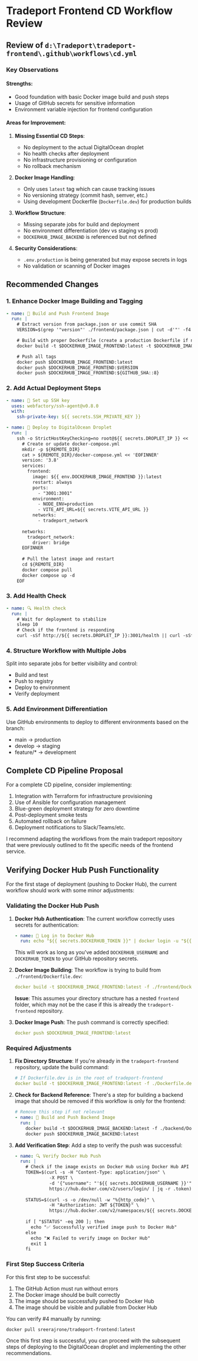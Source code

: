 # Tradeport Frontend CD Workflow Review

## Review of `d:\Tradeport\tradeport-frontend\.github\workflows\cd.yml`

### Key Observations

#### Strengths:

- Good foundation with basic Docker image build and push steps
- Usage of GitHub secrets for sensitive information
- Environment variable injection for frontend configuration

#### Areas for Improvement:

1. **Missing Essential CD Steps**:

   - No deployment to the actual DigitalOcean droplet
   - No health checks after deployment
   - No infrastructure provisioning or configuration
   - No rollback mechanism

2. **Docker Image Handling**:

   - Only uses `latest` tag which can cause tracking issues
   - No versioning strategy (commit hash, semver, etc.)
   - Using development Dockerfile (`Dockerfile.dev`) for production builds

3. **Workflow Structure**:

   - Missing separate jobs for build and deployment
   - No environment differentiation (dev vs staging vs prod)
   - `DOCKERHUB_IMAGE_BACKEND` is referenced but not defined

4. **Security Considerations**:
   - `.env.production` is being generated but may expose secrets in logs
   - No validation or scanning of Docker images

## Recommended Changes

### 1. Enhance Docker Image Building and Tagging

```yaml
- name: 🐳 Build and Push Frontend Image
  run: |
    # Extract version from package.json or use commit SHA
    VERSION=$(grep '"version"' ./frontend/package.json | cut -d'"' -f4 || echo ${GITHUB_SHA::8})

    # Build with proper Dockerfile (create a production Dockerfile if not exists)
    docker build -t $DOCKERHUB_IMAGE_FRONTEND:latest -t $DOCKERHUB_IMAGE_FRONTEND:$VERSION -t $DOCKERHUB_IMAGE_FRONTEND:${GITHUB_SHA::8} -f ./frontend/Dockerfile ./frontend

    # Push all tags
    docker push $DOCKERHUB_IMAGE_FRONTEND:latest
    docker push $DOCKERHUB_IMAGE_FRONTEND:$VERSION
    docker push $DOCKERHUB_IMAGE_FRONTEND:${GITHUB_SHA::8}
```

### 2. Add Actual Deployment Steps

```yaml
- name: 🔑 Set up SSH key
  uses: webfactory/ssh-agent@v0.8.0
  with:
    ssh-private-key: ${{ secrets.SSH_PRIVATE_KEY }}

- name: 🚢 Deploy to DigitalOcean Droplet
  run: |
    ssh -o StrictHostKeyChecking=no root@${{ secrets.DROPLET_IP }} << 'EOF'
      # Create or update docker-compose.yml
      mkdir -p ${REMOTE_DIR}
      cat > ${REMOTE_DIR}/docker-compose.yml << 'EOFINNER'
      version: '3.8'
      services:
        frontend:
          image: ${{ env.DOCKERHUB_IMAGE_FRONTEND }}:latest
          restart: always
          ports:
            - "3001:3001"
          environment:
            - NODE_ENV=production
            - VITE_API_URL=${{ secrets.VITE_API_URL }}
          networks:
            - tradeport_network
      
      networks:
        tradeport_network:
          driver: bridge
      EOFINNER
      
      # Pull the latest image and restart
      cd ${REMOTE_DIR}
      docker compose pull
      docker compose up -d
    EOF
```

### 3. Add Health Check

```yaml
- name: 🔍 Health check
  run: |
    # Wait for deployment to stabilize
    sleep 10
    # Check if the frontend is responding
    curl -sSf http://${{ secrets.DROPLET_IP }}:3001/health || curl -sSf http://${{ secrets.DROPLET_IP }}
```

### 4. Structure Workflow with Multiple Jobs

Split into separate jobs for better visibility and control:

- Build and test
- Push to registry
- Deploy to environment
- Verify deployment

### 5. Add Environment Differentiation

Use GitHub environments to deploy to different environments based on the branch:

- main → production
- develop → staging
- feature/\* → development

## Complete CD Pipeline Proposal

For a complete CD pipeline, consider implementing:

1. Integration with Terraform for infrastructure provisioning
2. Use of Ansible for configuration management
3. Blue-green deployment strategy for zero downtime
4. Post-deployment smoke tests
5. Automated rollback on failure
6. Deployment notifications to Slack/Teams/etc.

I recommend adapting the workflows from the main tradeport repository that were previously outlined to fit the specific needs of the frontend service.

## Verifying Docker Hub Push Functionality

For the first stage of deployment (pushing to Docker Hub), the current workflow should work with some minor adjustments:

### Validating the Docker Hub Push

1. **Docker Hub Authentication**: The current workflow correctly uses secrets for authentication:

   ```yaml
   - name: 🐳 Log in to Docker Hub
     run: echo "${{ secrets.DOCKERHUB_TOKEN }}" | docker login -u "${{ secrets.DOCKERHUB_USERNAME }}" --password-stdin
   ```

   This will work as long as you've added `DOCKERHUB_USERNAME` and `DOCKERHUB_TOKEN` to your GitHub repository secrets.

2. **Docker Image Building**: The workflow is trying to build from `./frontend/Dockerfile.dev`:

   ```yaml
   docker build -t $DOCKERHUB_IMAGE_FRONTEND:latest -f ./frontend/Dockerfile.dev ./frontend
   ```

   **Issue**: This assumes your directory structure has a nested `frontend` folder, which may not be the case if this is already the `tradeport-frontend` repository.

3. **Docker Image Push**: The push command is correctly specified:
   ```yaml
   docker push $DOCKERHUB_IMAGE_FRONTEND:latest
   ```

### Required Adjustments

1. **Fix Directory Structure**: If you're already in the `tradeport-frontend` repository, update the build command:

   ```yaml
   # If Dockerfile.dev is in the root of tradeport-frontend
   docker build -t $DOCKERHUB_IMAGE_FRONTEND:latest -f ./Dockerfile.dev .
   ```

2. **Check for Backend Reference**: There's a step for building a backend image that should be removed if this workflow is only for the frontend:

   ```yaml
   # Remove this step if not relevant
   - name: 🐳 Build and Push Backend Image
     run: |
       docker build -t $DOCKERHUB_IMAGE_BACKEND:latest -f ./backend/Dockerfile.dev ./backend
       docker push $DOCKERHUB_IMAGE_BACKEND:latest
   ```

3. **Add Verification Step**: Add a step to verify the push was successful:

   ```yaml
   - name: 🔍 Verify Docker Hub Push
     run: |
       # Check if the image exists on Docker Hub using Docker Hub API
       TOKEN=$(curl -s -H "Content-Type: application/json" \
                -X POST \
                -d '{"username": "'${{ secrets.DOCKERHUB_USERNAME }}'", "password": "'${{ secrets.DOCKERHUB_TOKEN }}'"}' \
                https://hub.docker.com/v2/users/login/ | jq -r .token)
                
       STATUS=$(curl -s -o /dev/null -w "%{http_code}" \
                -H "Authorization: JWT ${TOKEN}" \
                https://hub.docker.com/v2/namespaces/${{ secrets.DOCKERHUB_USERNAME }}/repositories/${DOCKERHUB_IMAGE_FRONTEND#*/}/tags/latest/)
                
       if [ "$STATUS" -eq 200 ]; then
         echo "✅ Successfully verified image push to Docker Hub"
       else
         echo "❌ Failed to verify image on Docker Hub"
         exit 1
       fi
   ```

### First Step Success Criteria

For this first step to be successful:

1. The GitHub Action must run without errors
2. The Docker image should be built correctly
3. The image should be successfully pushed to Docker Hub
4. The image should be visible and pullable from Docker Hub

You can verify #4 manually by running:

```bash
docker pull sreerajrone/tradeport-frontend:latest
```

Once this first step is successful, you can proceed with the subsequent steps of deploying to the DigitalOcean droplet and implementing the other recommendations.
